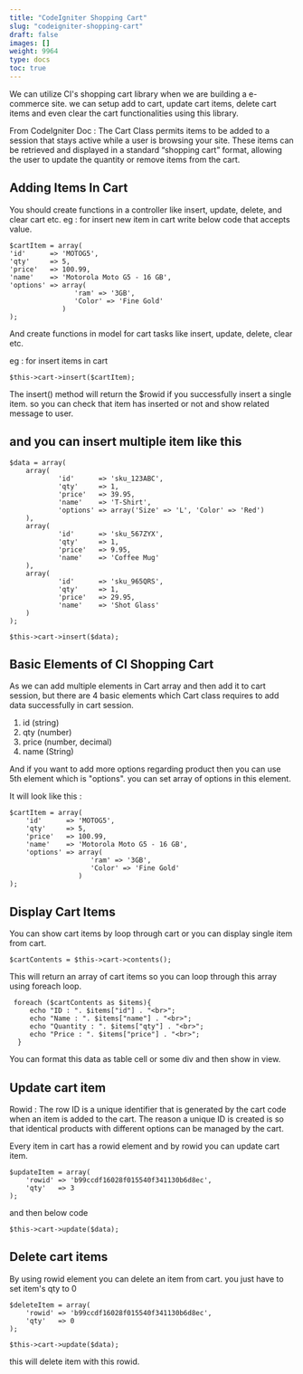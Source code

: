 ```yaml
---
title: "CodeIgniter Shopping Cart"
slug: "codeigniter-shopping-cart"
draft: false
images: []
weight: 9964
type: docs
toc: true
---
```


We can utilize CI's shopping cart library when we are building a e-commerce site. we can setup add to cart, update cart items, delete cart items and even clear the cart functionalities using this library.

From CodeIgniter Doc : The Cart Class permits items to be added to a session that stays active while a user is browsing your site. These items can be retrieved and displayed in a standard “shopping cart” format, allowing the user to update the quantity or remove items from the cart.




## Adding Items In Cart
You should create functions in a controller like insert, update, delete, and clear cart etc.
eg : for insert new item in cart write below code that accepts value.

    $cartItem = array(
    'id'      => 'MOTOG5',
    'qty'     => 5,
    'price'   => 100.99,
    'name'    => 'Motorola Moto G5 - 16 GB',
    'options' => array(
                    'ram' => '3GB',
                    'Color' => 'Fine Gold'
                 )
    );

And create functions in model for cart tasks like insert, update, delete, clear etc.

eg : for insert items in cart

    $this->cart->insert($cartItem);

The insert() method will return the $rowid if you successfully insert a single item.
so you can check that item has inserted or not and show related message to user. 



## and you can insert multiple item like this
    $data = array(
        array(
                'id'      => 'sku_123ABC',
                'qty'     => 1,
                'price'   => 39.95,
                'name'    => 'T-Shirt',
                'options' => array('Size' => 'L', 'Color' => 'Red')
        ),
        array(
                'id'      => 'sku_567ZYX',
                'qty'     => 1,
                'price'   => 9.95,
                'name'    => 'Coffee Mug'
        ),
        array(
                'id'      => 'sku_965QRS',
                'qty'     => 1,
                'price'   => 29.95,
                'name'    => 'Shot Glass'
        )
    );

    $this->cart->insert($data);

## Basic Elements of CI Shopping Cart
As we can add multiple elements in Cart array and then add it to cart session, but there are 4 basic elements which Cart class requires to add data successfully in cart session.

1. id    (string)
2. qty   (number)
3. price (number, decimal)
4. name  (String)

And if you want to add more options regarding product then you can use 5th element which is "options". you can set array of options in this element.

It will look like this : 

    $cartItem = array(
        'id'      => 'MOTOG5',
        'qty'     => 5,
        'price'   => 100.99,
        'name'    => 'Motorola Moto G5 - 16 GB',
        'options' => array(
                        'ram' => '3GB',
                        'Color' => 'Fine Gold'
                     )
    );

## Display Cart Items
You can show cart items by loop through cart or you can display single item from cart.

    $cartContents = $this->cart->contents();

This will return an array of cart items so you can loop through this array using foreach loop.

     foreach ($cartContents as $items){
         echo "ID : ". $items["id"] . "<br>";
         echo "Name : ". $items["name"] . "<br>";
         echo "Quantity : ". $items["qty"] . "<br>";
         echo "Price : ". $items["price"] . "<br>";
      }

You can format this data as table cell or some div and then show in view.

## Update cart item
Rowid : The row ID is a unique identifier that is generated by the cart code when an item is added to the cart. The reason a unique ID is created is so that identical products with different options can be managed by the cart.

Every item in cart has a rowid element and by rowid you can update cart item.

    $updateItem = array(
        'rowid' => 'b99ccdf16028f015540f341130b6d8ec',
        'qty'   => 3
    );

and then below code

    $this->cart->update($data);







## Delete cart items
By using rowid element you can delete an item from cart. you just have to set item's qty to 0

    $deleteItem = array(
        'rowid' => 'b99ccdf16028f015540f341130b6d8ec',
        'qty'   => 0
    );

    $this->cart->update($data);

this will delete item with this rowid.

